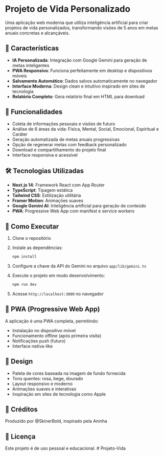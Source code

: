 # Projeto de Vida Personalizado

Uma aplicação web moderna que utiliza inteligência artificial para criar projetos de vida personalizados, transformando visões de 5 anos em metas anuais concretas e alcançáveis.

## 🌟 Características

- **IA Personalizada**: Integração com Google Gemini para geração de metas inteligentes
- **PWA Responsivo**: Funciona perfeitamente em desktop e dispositivos móveis
- **Salvamento Automático**: Dados salvos automaticamente no navegador
- **Interface Moderna**: Design clean e intuitivo inspirado em sites de tecnologia
- **Relatório Completo**: Gera relatório final em HTML para download

## 🎯 Funcionalidades

- Coleta de informações pessoais e visões de futuro
- Análise de 6 áreas da vida: Física, Mental, Social, Emocional, Espiritual e Caráter
- Geração automatizada de metas anuais progressivas
- Opção de regenerar metas com feedback personalizado
- Download e compartilhamento do projeto final
- Interface responsiva e acessível

## 🛠️ Tecnologias Utilizadas

- **Next.js 14**: Framework React com App Router
- **TypeScript**: Tipagem estática
- **Tailwind CSS**: Estilização utilitária
- **Framer Motion**: Animações suaves
- **Google Gemini AI**: Inteligência artificial para geração de conteúdo
- **PWA**: Progressive Web App com manifest e service workers

## 🚀 Como Executar

1. Clone o repositório
2. Instale as dependências:
   ```bash
   npm install
   ```

3. Configure a chave da API do Gemini no arquivo `app/lib/gemini.ts`

4. Execute o projeto em modo desenvolvimento:
   ```bash
   npm run dev
   ```

5. Acesse `http://localhost:3000` no navegador

## 📱 PWA (Progressive Web App)

A aplicação é uma PWA completa, permitindo:
- Instalação no dispositivo móvel
- Funcionamento offline (após primeira visita)
- Notificações push (futuro)
- Interface nativa-like

## 🎨 Design

- Paleta de cores baseada na imagem de fundo fornecida
- Tons quentes: rosa, bege, dourado
- Layout responsivo e moderno
- Animações suaves e interativas
- Inspiração em sites de tecnologia como Apple

## 👥 Créditos

Produzido por @SkinerBold, inspirado pela Aninha

## 📄 Licença

Este projeto é de uso pessoal e educacional.
#   P r o j e t o - V i d a 
 
 
